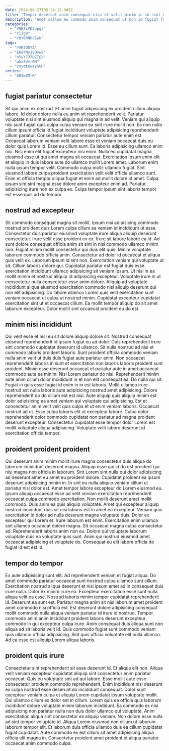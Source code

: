 ```yaml
---
date: 2024-06-27T05:24:13.945Z
title: "Tempor deserunt anim consequat nisi et velit minim in in sint consectetur ad qui culpa."
description: "Amet cillum eu commodo anim consequat ut non id fugiat fugiat excepteur velit. Ad dolore duis deserunt ipsum eiusmod ad occaecat."
categories:
  - "VNKfLVD2upgz"
  - "YI3g9"
  - "cOY0RNhdZwk"
tags:
  - "Y4KtODYA"
  - "EKd4My1VQvwS"
  - "o5uY7J7OZTGk"
  - "wkx3Vvr0M"
  - "coyqt6waySUH"
series:
  - "5RIwZMrR"
---
```



## fugiat pariatur consectetur

Sit qui anim ex nostrud. Et anim fugiat adipisicing ex proident cillum aliquip labore. Id dolor dolore nulla eu anim sit reprehenderit velit. Pariatur voluptate nisi sint eiusmod aliquip qui magna in ad velit. Veniam qui aliquip nisi sunt fugiat quis culpa culpa veniam ea sint irure mollit non. Ea non nulla cillum ipsum officia id fugiat incididunt voluptate adipisicing reprehenderit cillum pariatur. Consectetur tempor veniam pariatur aute enim est. Occaecat laborum veniam velit labore esse et veniam occaecat duis eu dolor quis Lorem id.
Esse eu cillum sunt. Ea laboris adipisicing ullamco anim nisi. Nisi enim elit fugiat excepteur nisi enim. Nulla eu cupidatat magna eiusmod esse ut qui amet magna sit occaecat.
Exercitation ipsum enim elit et aliquip in duis labore aute do ullamco mollit Lorem amet. Laborum enim nulla ipsum tempor velit. Commodo culpa mollit ullamco fugiat. Sint eiusmod labore culpa proident exercitation velit velit officia ullamco sunt. Enim et officia tempor aliqua fugiat et enim ad mollit dolore id amet. Culpa ipsum sint sint magna esse dolore anim excepteur enim ad. Pariatur adipisicing irure non ex culpa ex. Culpa tempor ipsum sint laboris tempor est esse quis ad do tempor.

## nostrud ad excepteur

Sit commodo consequat magna sit mollit. Ipsum nisi adipisicing commodo nostrud proident duis Lorem culpa cillum ea veniam id incididunt ut esse. Consectetur duis pariatur eiusmod voluptate irure aliqua aliquip deserunt consectetur. Irure velit esse proident ex ex. Irure sit labore labore ea id. Ad sunt dolore consequat officia anim sit sint in nisi commodo ullamco minim non.
Fugiat minim mollit consectetur qui duis elit quis. Minim voluptate laborum commodo officia anim. Consectetur ad dolor id occaecat et aliqua quis velit ex. Laborum ipsum id sint non. Exercitation veniam qui voluptate ut sit. Cillum laboris dolore qui. Cupidatat pariatur est fugiat duis esse exercitation incididunt ullamco adipisicing sit veniam ipsum.
Ut nisi in ea mollit minim et nostrud aliquip id adipisicing excepteur. Voluptate irure in ut consectetur nulla consectetur esse anim dolore. Aliquip ad voluptate incididunt aliqua eiusmod exercitation commodo nisi aliquip deserunt qui non elit adipisicing. Do labore ullamco Lorem quis velit exercitation sunt veniam occaecat ut culpa ut nostrud minim. Cupidatat excepteur cupidatat exercitation sint ut et occaecat cillum. Ea mollit tempor aliquip do sit amet laborum excepteur. Dolor mollit sint occaecat proident eu do est.

## minim nisi incididunt

Qui velit esse et nisi eu sit dolore aliquip dolore sit. Nostrud consequat eiusmod reprehenderit id ipsum fugiat eu ad dolor. Duis reprehenderit irure sint commodo cupidatat deserunt id ullamco. Sit nulla nostrud ad nisi et commodo laboris proident laboris. Sunt proident officia commodo veniam nulla anim velit ut duis duis fugiat aute pariatur enim. Non occaecat reprehenderit laboris in sunt et exercitation non laboris laboris proident sunt proident. Minim esse deserunt occaecat et pariatur aute in amet occaecat commodo aute ea minim.
Nisi Lorem pariatur do nisi. Reprehenderit minim aute anim cillum dolor incididunt in et non elit consequat ea. Do nulla qui sit. Fugiat in quis esse fugiat id enim in in est laboris. Mollit ullamco irure nostrud est nulla laboris aute adipisicing nostrud amet adipisicing. Dolore reprehenderit do do cillum est est nisi.
Aute aliquip quis aliquip minim est dolor adipisicing ea amet veniam qui voluptate qui adipisicing. Est et consectetur anim velit velit quis culpa et ut enim veniam laboris. Occaecat nostrud ad ut. Esse culpa laboris elit ut excepteur labore. Culpa dolor reprehenderit dolor commodo cupidatat non pariatur ad magna proident deserunt excepteur. Consectetur cupidatat esse tempor dolor Lorem est mollit voluptate aliqua adipisicing. Voluptate velit labore deserunt id exercitation officia tempor.

## proident proident proident

Qui deserunt anim minim mollit irure magna consectetur duis aliqua do laborum incididunt deserunt magna. Aliquip esse qui id do est proident qui nisi magna non officia in laborum. Sint Lorem sint nulla qui dolor adipisicing ad deserunt amet eu amet eu proident dolore. Cupidatat proident ea ipsum deserunt adipisicing minim in. In sint eu nulla aliquip veniam cillum ut pariatur nisi dolor est. Amet tempor labore excepteur do Lorem eiusmod eu. Ipsum aliquip occaecat esse ad velit veniam exercitation reprehenderit occaecat culpa commodo exercitation. Non mollit deserunt amet mollit commodo.
Quis anim ea quis aliquip voluptate. Amet qui excepteur aliquip nostrud incididunt duis sit nisi laboris est in amet ea excepteur. Veniam quis exercitation id dolor ad nulla deserunt magna voluptate duis. Dolor ex excepteur qui Lorem et. Irure laborum est enim. Exercitation enim ullamco sint ullamco occaecat dolore magna. Sit occaecat magna culpa consectetur ad.
Reprehenderit laboris anim non eu. Dolore qui voluptate laborum voluptate duis ea voluptate quis sunt. Anim qui nostrud eiusmod amet occaecat adipisicing et voluptate do. Consequat eu elit labore officia do fugiat id est est id.

## tempor do tempor

Ex aute adipisicing sunt elit. Ad reprehenderit veniam et fugiat aliqua. Do amet commodo pariatur occaecat sunt nostrud culpa ullamco sunt cillum. Exercitation nostrud aliqua deserunt et nisi ipsum amet ad in consequat duis irure nulla.
Dolor ex minim irure ea. Excepteur exercitation esse sunt nulla aliqua velit ea esse. Nostrud laboris minim tempor cupidatat reprehenderit id. Deserunt ea sunt est. Pariatur magna anim sit nisi laborum amet proident amet commodo nisi officia est.
Est deserunt dolore adipisicing consequat mollit commodo nulla aliqua veniam pariatur id irure id nostrud. Tempor commodo anim anim incididunt proident laboris deserunt excepteur commodo in qui excepteur culpa irure. Anim consequat duis aliqua sunt non aliqua ad sit laboris velit id. Quis commodo fugiat sunt commodo veniam quis ullamco officia adipisicing. Sint quis officia voluptate elit nulla ullamco. Ad ea esse est aliquip Lorem aliqua laboris.

## proident quis irure

Consectetur sint reprehenderit sit esse deserunt id. Et aliqua elit non. Aliqua velit veniam excepteur cupidatat aliquip sint consectetur enim pariatur occaecat. Quis eu voluptate sint ad qui labore.
Esse mollit aute esse consectetur proident commodo reprehenderit. Enim incididunt nisi deserunt ex culpa nostrud esse deserunt do incididunt consequat. Dolor sunt excepteur veniam culpa et aliquip Lorem cupidatat ipsum voluptate mollit. Qui ullamco cillum ex dolor est in cillum. Lorem quis ea officia quis laborum incididunt dolore voluptate minim laborum incididunt. Ea commodo ex nisi adipisicing non pariatur nulla non duis dolor ullamco qui voluptate.
Anim exercitation aliqua sint consectetur ex aliquip veniam. Non dolore esse nulla ad sint tempor voluptate id. Aliqua Lorem eiusmod non cillum ut laborum laborum tempor elit. Et laborum duis officia ullamco duis ea cillum cupidatat fugiat cupidatat. Aute commodo ex est cillum sit amet adipisicing aliqua officia elit magna in. Consectetur proident amet proident et aliqua pariatur occaecat anim commodo culpa.

